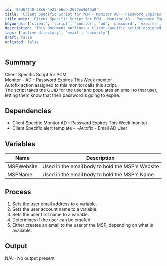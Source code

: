 ```yaml
---
id: '8ed6ff40-38c6-4e23-b6ea-2627ed9d49a8'
title: 'Client Specific Script for PCM - Monitor AD - Password Expires This Week'
title_meta: 'Client Specific Script for PCM - Monitor AD - Password Expires This Week'
keywords: ['client', 'script', 'monitor', 'ad', 'password', 'expires', 'email', 'notification']
description: 'This document outlines a client-specific script designed for monitoring Active Directory users whose passwords are set to expire within the week. The script automatically generates an email notification to inform users about their upcoming password expiration, ensuring timely action and compliance.'
tags: ['active-directory', 'email', 'security']
draft: false
unlisted: false
---
```


## Summary

Client Specific Script for PCM  
Monitor - AD - Password Expires This Week monitor  
Autofix action assigned to this monitor calls this script.  
The script takes the GUID for the user and populates an email to that user, letting them know that their password is going to expire.  

## Dependencies

- Client Specific Monitor AD - Password Expires This Week monitor
- Client Specific alert template - ~Autofix - Email AD User

## Variables

| Name        | Description                                        |
|-------------|----------------------------------------------------|
| MSPWebsite  | Used in the email body to hold the MSP's Website   |
| MSPName     | Used in the email body to hold the MSP's Name      |

## Process

1. Sets the user email address to a variable.
2. Sets the user account name to a variable.
3. Sets the user first name to a variable.
4. Determines if the user can be emailed.
5. Either creates an email to the user or the MSP, depending on what is available.

## Output

N/A - No output present
